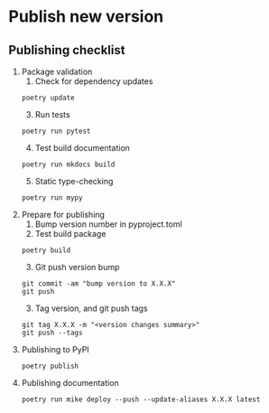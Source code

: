 # Publish new version

## Publishing checklist

1. Package validation
    1. Check for dependency updates
    ```
    poetry update
    ```
    3. Run tests
    ```
    poetry run pytest
    ```
    4. Test build documentation
    ```
    poetry run mkdocs build
    ```
    5. Static type-checking
    ```
    poetry run mypy
    ```
2. Prepare for publishing
    1. Bump version number in pyproject.toml
    2. Test build package
    ```
    poetry build
    ```
    3. Git push version bump
    ```
    git commit -am "bump version to X.X.X"
    git push
    ```
    3. Tag version, and git push tags
    ```
    git tag X.X.X -m "<version changes summary>"
    git push --tags
    ```
3. Publishing to PyPI
    ```
    poetry publish
    ```
4. Publishing documentation
    ```
    poetry run mike deploy --push --update-aliases X.X.X latest
    ```